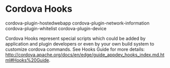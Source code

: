 <!--
#
# Licensed to the Apache Software Foundation (ASF) under one
# or more contributor license agreements.  See the NOTICE file
# distributed with this work for additional information
# regarding copyright ownership.  The ASF licenses this file
# to you under the Apache License, Version 2.0 (the
# "License"); you may not use this file except in compliance
# with the License.  You may obtain a copy of the License at
#
# http://www.apache.org/licenses/LICENSE-2.0
#
# Unless required by applicable law or agreed to in writing,
# software distributed under the License is distributed on an
# "AS IS" BASIS, WITHOUT WARRANTIES OR CONDITIONS OF ANY
#  KIND, either express or implied.  See the License for the
# specific language governing permissions and limitations
# under the License.
#
-->
# Cordova Hooks

cordova-plugin-hostedwebapp
cordova-plugin-network-information
cordova-plugin-whitelist
cordova-plugin-device

Cordova Hooks represent special scripts which could be added by application and plugin developers or even by your own build system  to customize cordova commands. See Hooks Guide for more details:  http://cordova.apache.org/docs/en/edge/guide_appdev_hooks_index.md.html#Hooks%20Guide.
